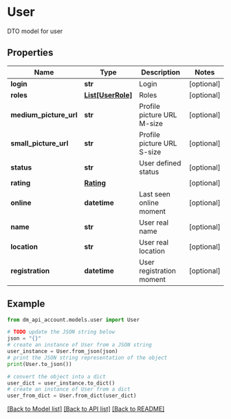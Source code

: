 # User

DTO model for user

## Properties

Name | Type | Description | Notes
------------ | ------------- | ------------- | -------------
**login** | **str** | Login | [optional] 
**roles** | [**List[UserRole]**](UserRole.md) | Roles | [optional] 
**medium_picture_url** | **str** | Profile picture URL M-size | [optional] 
**small_picture_url** | **str** | Profile picture URL S-size | [optional] 
**status** | **str** | User defined status | [optional] 
**rating** | [**Rating**](Rating.md) |  | [optional] 
**online** | **datetime** | Last seen online moment | [optional] 
**name** | **str** | User real name | [optional] 
**location** | **str** | User real location | [optional] 
**registration** | **datetime** | User registration moment | [optional] 

## Example

```python
from dm_api_account.models.user import User

# TODO update the JSON string below
json = "{}"
# create an instance of User from a JSON string
user_instance = User.from_json(json)
# print the JSON string representation of the object
print(User.to_json())

# convert the object into a dict
user_dict = user_instance.to_dict()
# create an instance of User from a dict
user_from_dict = User.from_dict(user_dict)
```
[[Back to Model list]](../README.md#documentation-for-models) [[Back to API list]](../README.md#documentation-for-api-endpoints) [[Back to README]](../README.md)


